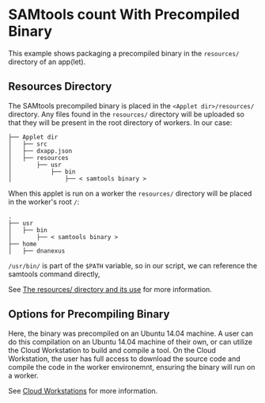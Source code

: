 # SAMtools count With Precompiled Binary

This example shows packaging a precompiled binary in the `resources/` directory of an app(let).

## Resources Directory
The SAMtools precompiled binary is placed in the `<Applet dir>/resources/` directory. Any files found in the `resources/` directory will be uploaded so that they will be present in the root directory of workers. In our case:
```
├── Applet dir
│   ├── src
│   ├── dxapp.json
│   ├── resources
│       ├── usr
│           ├── bin
│               ├── < samtools binary >
```
When this applet is run on a worker the `resources/` directory will be placed in the worker's root `/`:
```
.
├── usr
│   ├── bin
│       ├── < samtools binary >
├── home
│   ├── dnanexus
```
`/usr/bin/` is part of the `$PATH` variable, so in our script, we can reference the samtools command directly, <!--SECTION: Run samtools view -->


See [The resources/ directory and its use](https://wiki.dnanexus.com/Developer-Tutorials/App-Build-Process#The-resources/-directory-and-its-use) for more information.

## Options for Precompiling Binary
Here, the binary was precompiled on an Ubuntu 14.04 machine. A user can do this compilation on an Ubuntu 14.04 machine of their own, or can utilize the Cloud Workstation to build and compile a tool. On the Cloud Workstation, the user has full access to download the source code and compile the code in the worker environemnt, ensuring the binary will run on a worker.

See [Cloud Workstations](https://wiki.dnanexus.com/Developer-Tutorials/Cloud-Workstations) for more information.

